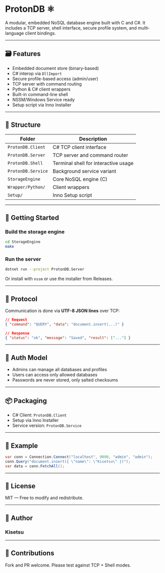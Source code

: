 # ProtonDB ⚛️

A modular, embedded NoSQL database engine built with C and C#. It includes a TCP server, shell interface, secure profile system, and multi-language client bindings.

---

## 🗃 Features

- Embedded document store (binary-based)
- C# interop via `DllImport`
- Secure profile-based access (admin/user)
- TCP server with command routing
- Python & C# client wrappers
- Built-in command-line shell
- NSSM/Windows Service ready
- Setup script via Inno Installer

---

## 🧭 Structure

| Folder                | Description                            |
|----------------------|----------------------------------------|
| `ProtonDB.Client`    | C# TCP client interface                |
| `ProtonDB.Server`    | TCP server and command router          |
| `ProtonDB.Shell`     | Terminal shell for interactive usage   |
| `ProtonDB.Service`   | Background service variant             |
| `StorageEngine`      | Core NoSQL engine (C)                  |
| `Wrapper/Python/`    | Client wrappers                        |
| `Setup/`             | Inno Setup script                      |

---

## 🚀 Getting Started

### Build the storage engine

```bash
cd StorageEngine
make
````

### Run the server

```bash
dotnet run --project ProtonDB.Server
```

Or install with `nssm` or use the installer from Releases.

---

## 🔌 Protocol

Communication is done via **UTF-8 JSON lines** over TCP:

```json
// Request
{ "command": "QUERY", "data": "document.insert(...)" }

// Response
{ "status": "ok", "message": "Saved", "result": ["..."] }
```

---

## 🔐 Auth Model

* Admins can manage all databases and profiles
* Users can access only allowed databases
* Passwords are never stored, only salted checksums

---

## 📦 Packaging

* C# Client: `ProtonDB.Client`
* Setup via Inno Installer
* Service version: `ProtonDB.Service`

---

## 🧪 Example

```csharp
var conn = Connection.Connect("localhost", 9090, "admin", "admin");
conn.Query("document.insert({ \"name\": \"Kisetsu\" })");
var data = conn.FetchAll();
```

---

## 📄 License

MIT — Free to modify and redistribute.

---

## 🤖 Author

### Kisetsu

---

## 🤝 Contributions

Fork and PR welcome. Please test against TCP + Shell modes.
